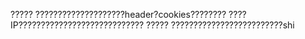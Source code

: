 ?????
        ????????????????????header?cookies????????
        ????IP????????????????????????????
?????
        ?????????????????????????shi